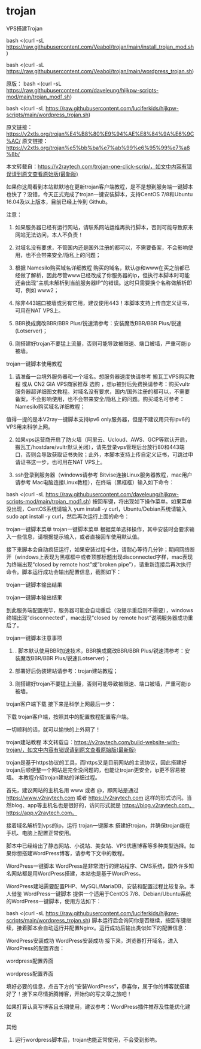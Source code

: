 # trojan
VPS搭建Trojan

bash <(curl -sL https://raw.githubusercontent.com/Veabol/trojan/main/install_trojan_mod.sh)

bash <(curl -sL https://raw.githubusercontent.com/Veabol/trojan/main/wordpress_trojan.sh)

原版：
bash <(curl -sL https://raw.githubusercontent.com/daveleung/hijkpw-scripts-mod/main/trojan_mod1.sh)

bash <(curl -sL https://raw.githubusercontent.com/luciferkids/hijkpw-scripts/main/wordpress_trojan.sh)

原文链接：https://v2xtls.org/trojan%E4%B8%80%E9%94%AE%E8%84%9A%E6%9C%AC/
原文链接：https://v2xtls.org/trojan%e5%bb%ba%e7%ab%99%e6%95%99%e7%a8%8b/

本文转载自：https://v2raytech.com/trojan-one-click-scrip/，如文中内容有错误请到原文查看原始版(最新版)

如果你这周看到本站默默地在更新trojan客户端教程，是不是想到服务端一键脚本也快了？没错，今天正式完成了trojan一键安装脚本，支持CentOS 7/8和Ubuntu 16.04及以上版本，目前已经上传到 Github。

注意：

1. 如果服务器已经有运行网站，请联系网站运维再执行脚本，否则可能导致原来网站无法访问，本人不负责！

2. 对域名没有要求，不管国内还是国外注册的都可以，不需要备案，不会影响使用，也不会带来安全/隐私上的问题；

3. 根据 Namesilo购买域名详细教程 购买的域名，默认@和www在买之前都已经做了解析，因此尽管www已经改成了你服务器的ip，但执行本脚本时可能还会出现“主机未解析到当前服务器IP”的错误。这时只需要换个名称做解析即可，例如 www2；

4. 除非443端口被墙或另有它用，建议使用443！本脚本支持上传自定义证书，可用在NAT VPS上。

5. BBR换成魔改BBR/BBR Plus/锐速清参考：安装魔改BBR/BBR Plus/锐速(Lotserver)；

6. 刚搭建好trojan不要猛上流量，否则可能导致被限速、端口被墙，严重可能ip被墙。

trojan一键脚本使用教程
1. 请准备一台境外服务器和一个域名。想服务器速度快请参考 搬瓦工VPS购买教程 或从  CN2 GIA VPS商家推荐 选购 ，想ip被封后免费换请参考：购买vultr服务器超详细图文教程。对域名没有要求，国内/国外注册的都可以，不需要备案，不会影响使用，也不会带来安全/隐私上的问题。购买域名可参考：Namesilo购买域名详细教程；

值得一提的是本V2ray一键脚本支持ipv6 only服务器，但是不建议用只有ipv6的VPS用来科学上网。

2. 如果vps运营商开启了防火墙（阿里云、Ucloud、AWS、GCP等默认开启，搬瓦工/hostdare/vultr默认关闭），请先登录vps管理后台放行80和443端口，否则会导致获取证书失败；此外，本脚本支持上传自定义证书，可跳过申请证书这一步，也可用在NAT VPS上。

3. ssh登录到服务器（windows请参考 Bitvise连接Linux服务器教程，mac用户请参考 Mac电脑连接Linux教程），在终端（黑框框）输入如下命令：

bash <(curl -sL https://raw.githubusercontent.com/daveleung/hijkpw-scripts-mod/main/trojan_mod1.sh)
按回车键，将出现如下操作菜单。如果菜单没出现，CentOS系统请输入 yum install -y curl，Ubuntu/Debian系统请输入 sudo apt install -y curl，然后再次运行上面的命令：

trojan一键脚本菜单
trojan一键脚本菜单
根据菜单选择操作，其中安装时会要求输入一些信息，请根据提示输入，或者直接回车使用默认值。

接下来脚本会自动疯狂运行，如果安装过程卡住，请耐心等待几分钟；期间网络断开（windows上表现为黑框框中或者顶部标题出现disconnected字样，mac表现为终端出现“closed by remote host”或”broken pipe”），请重新连接后再次执行命令。脚本运行成功会输出配置信息，截图如下：

trojan一键脚本输出结果

trojan一键脚本输出结果

到此服务端配置完毕，服务器可能会自动重启（没提示重启则不需要），windows终端出现“disconnected”，mac出现“closed by remote host”说明服务器成功重启了。

trojan一键脚本注意事项
1. . 脚本默认使用BBR加速技术，BBR换成魔改BBR/BBR Plus/锐速清参考：安装魔改BBR/BBR Plus/锐速(Lotserver)；

2. 部署好后伪装建站请参考：trojan建站教程；

3. 刚搭建好trojan不要猛上流量，否则可能导致被限速、端口被墙，严重可能ip被墙。

trojan客户端下载
接下来是科学上网最后一步：

下载  trojan客户端，按照其中的配置教程配置客户端。

一切顺利的话，就可以愉快的上外网了！



trojan建站教程
本文转载自：https://v2raytech.com/build-website-with-trojan/，如文中内容有错误请到原文查看原始版(最新版)

trojan是基于https协议的工具，而https又是目前网站的主流协议，因此搭建好trojan后顺便整一个网站是完全没问题的，也能让trojan更安全，ip更不容易被墙。 本教程介绍trojan建站的详细过程。

首先，建议网站的主机名用 www 或者 @，即网站是通过 https://www.v2raytech.com 或者 https://v2raytech.com 这样的形式访问。当然blog、app等主机名也是很好的，访问形式就是 https://blog.v2raytech.com、https://app.v2raytech.com。

接着域名解析到vps的ip，运行 trojan一键脚本  搭建好trojan，并确保trojan能在手机、电脑上配置正常使用。

脚本中已经给出了静态网站、小说站、美女站、VPS优惠博客等多种类型选择。如果你想搭建WordPress博客，请参考下文中的教程。

WordPress一键脚本
WordPress是非常流行的建站程序、CMS系统，国外许多知名网站都是用WordPress搭建，本站也是基于WordPress。

WordPress建站需要配置PHP、MySQL/MariaDB，安装和配置过程比较复杂。本人借鉴 WordPress一键脚本 提供一个适用于CentOS 7/8、Debian/Ubuntu系统的WordPress一键脚本，使用方法如下：

bash <(curl -sL https://raw.githubusercontent.com/luciferkids/hijkpw-scripts/main/wordpress_trojan.sh)
脚本运行后会询问你是否继续，按回车键继续，接着脚本会自动运行并配置Nginx。运行成功后输出类似如下的配置信息：

WordPress安装成功
WordPress安装成功
接下来，浏览器打开域名，进入WordPress的配置界面：

wordpress配置界面

wordpress配置界面

填好必要的信息，点击下方的“安装WordPress”，恭喜你，属于你的博客就搭建好了！接下来尽情折腾博客，开始你的写文章之旅吧！

如果打算认真写博客且长期使用，建议参考：WordPress插件推荐及性能优化建议

其他
1. 运行wordpress脚本后，trojan也能正常使用，不会受到影响。
